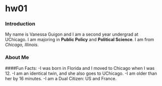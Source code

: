 # hw01

### Introduction

My name is Vanessa Guigon and I am a second year undergrad at UChicago.
I am majoring in **Public Policy** and **Political Science**. I am from 
*Chicago, Illinois*. 

### About Me

####Fun Facts:
-I was born in Florida and I moved to Chicago when I was 12.
-I am an identical twin, and she also goes to UChicago.
  -I am older than her by 16 minutes.
-I am a Dual Citizen: US and France.



